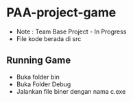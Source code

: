 # PAA-project-game

* Note :    Team Base Project - In Progress
* File kode berada di src

## Running Game
* Buka folder bin
* Buka Folder Debug
* Jalankan file biner dengan nama c.exe
